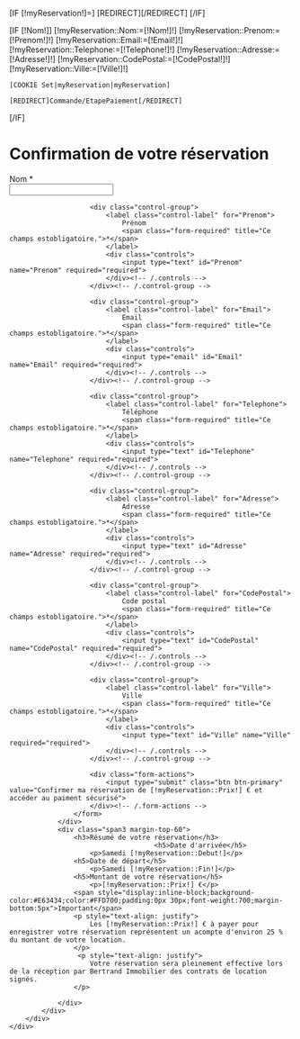 [IF [!myReservation!]=]
    [REDIRECT][/REDIRECT]
[/IF]


[IF [!Nom!]]
    [!myReservation::Nom:=[!Nom!]!]
    [!myReservation::Prenom:=[!Prenom!]!]
    [!myReservation::Email:=[!Email!]!]
    [!myReservation::Telephone:=[!Telephone!]!]
    [!myReservation::Adresse:=[!Adresse!]!]
    [!myReservation::CodePostal:=[!CodePostal!]!]
    [!myReservation::Ville:=[!Ville!]!]

    [COOKIE Set|myReservation|myReservation]

    [REDIRECT]Commande/EtapePaiement[/REDIRECT]
[/IF]

<div id="content">
    <div class="container">
        <div id="main">
            <div class="row">
                <div class="span9">
                    <h1 class="page-header">Confirmation de votre réservation</h1>
                    <form method="post" class="contact-form" action="?">
                        <div class="control-group">
                            <label class="control-label" for="Nom">
                                Nom
                                <span class="form-required" title="Ce champs est obligatoire.">*</span>
                            </label>
                            <div class="controls">
                                <input type="text" id="Nom" name="Nom" required="required">
                            </div><!-- /.controls -->
                        </div><!-- /.control-group -->

                        <div class="control-group">
                            <label class="control-label" for="Prenom">
                                Prénom
                                <span class="form-required" title="Ce champs estobligatoire.">*</span>
                            </label>
                            <div class="controls">
                                <input type="text" id="Prenom" name="Prenom" required="required">
                            </div><!-- /.controls -->
                        </div><!-- /.control-group -->

                        <div class="control-group">
                            <label class="control-label" for="Email">
                                Email
                                <span class="form-required" title="Ce champs estobligatoire.">*</span>
                            </label>
                            <div class="controls">
                                <input type="email" id="Email" name="Email" required="required">
                            </div><!-- /.controls -->
                        </div><!-- /.control-group -->

                        <div class="control-group">
                            <label class="control-label" for="Telephone">
                                Téléphone
                                <span class="form-required" title="Ce champs estobligatoire.">*</span>
                            </label>
                            <div class="controls">
                                <input type="text" id="Telephone" name="Telephone" required="required">
                            </div><!-- /.controls -->
                        </div><!-- /.control-group -->

                        <div class="control-group">
                            <label class="control-label" for="Adresse">
                                Adresse
                                <span class="form-required" title="Ce champs estobligatoire.">*</span>
                            </label>
                            <div class="controls">
                                <input type="text" id="Adresse" name="Adresse" required="required">
                            </div><!-- /.controls -->
                        </div><!-- /.control-group -->
                        
                        <div class="control-group">
                            <label class="control-label" for="CodePostal">
                                Code postal
                                <span class="form-required" title="Ce champs estobligatoire.">*</span>
                            </label>
                            <div class="controls">
                                <input type="text" id="CodePostal" name="CodePostal" required="required">
                            </div><!-- /.controls -->
                        </div><!-- /.control-group -->
                        
                        <div class="control-group">
                            <label class="control-label" for="Ville">
                                Ville
                                <span class="form-required" title="Ce champs estobligatoire.">*</span>
                            </label>
                            <div class="controls">
                                <input type="text" id="Ville" name="Ville" required="required">
                            </div><!-- /.controls -->
                        </div><!-- /.control-group -->

                        <div class="form-actions">
                            <input type="submit" class="btn btn-primary" value="Confirmer ma réservation de [!myReservation::Prix!] € et accéder au paiment sécurisé">
                        </div><!-- /.form-actions -->
                    </form>
                </div>
                <div class="span3 margin-top-60">
                    <h3>Résumé de votre réservation</h3>
                                        <h5>Date d'arrivée</h5>
                        <p>Samedi [!myReservation::Debut!]</p>
                    <h5>Date de départ</h5>
                        <p>Samedi [!myReservation::Fin!]</p>
                    <h5>Montant de votre réservation</h5>
                        <p>[!myReservation::Prix!] €</p>
                    <span style="display:inline-block;background-color:#E63434;color:#FFD700;padding:0px 30px;font-weight:700;margin-bottom:5px">Important</span>
                    <p style="text-align: justify">
                        Les [!myReservation::Prix!] € à payer pour enregistrer votre réservation représentent un acompte d'environ 25 % du montant de votre location.
                    </p>
                     <p style="text-align: justify">
                        Votre réservation sera pleinement effective lors de la réception par Bertrand Immobilier des contrats de location signés.
                    </p>

                </div>
            </div>
        </div>
    </div>
</div>

